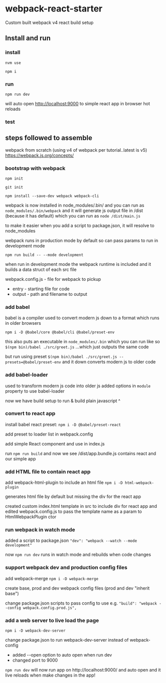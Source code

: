 # webpack-react-starter
Custom built webpack v4 react build setup

## Install and run

### install
`nvm use`

`npm i`

### run
`npm run dev`

will auto open [http://localhost:9000](http://localhost:9000) to simple react app in browser
hot reloads

### test


## steps followed to assemble
webpack from scratch (using v4 of webpack per tutorial..latest is v5) https://webpack.js.org/concepts/

### bootstrap with webpack

 `npm init`

 `git init`

 `npm install --save-dev webpack webpack-cli`
 
webpack is now installed in node_modules/.bin/ and you can run as `node_modules/.bin/webpack` and it will generate js output file in /dist (because it has default) which you can run as `node /dist/main.js`
  
to make it easier when you add a script to package.json, it will resolve to node_modules 

webpack runs in production mode by default so can pass params to run in development mode 

`npm run build -- --mode development`

when run in development mode the webpack runtime is included and it builds a data struct of each src file

webpack.config.js - file for webpack to pickup
 - entry   - starting file for code
 - output  - path and filename to output

### add babel
babel is a compiler used to convert modern js down to a format which runs in older browsers
 
`npm i -D @babel/core @babel/cli @babel/preset-env`
 
this also puts an executable in `node_modules/.bin` which you can run like so `$(npm bin)/babel ./src/greet.js` ...which just outputs the same code

but run using preset `$(npm bin)/babel ./src/greet.js --presets=@babel/preset-env` and it down converts modern js to older code

### add babel-loader
used to transform modern js code into older js 
added options in `module` property to use babel-loader

now we have build setup to run & build plain javascript ^


### convert to react app
install babel react preset: `npm i -D @babel/preset-react`

add preset to loader list in webpack.config

add simple React component and use in index.js

run `npm run build`   and now we see /dist/app.bundle.js contains react and our simple app


### add HTML file to contain react app
add webpack-html-plugin to include an html file `npm i -D html-webpack-plugin`

generates html file by default but missing the div for the react app

created custom index.html template in src to include div for react app and edited webpack.config.js to pass the template name as a param to HtmlWebpackPlugin ctor


### run webpack in watch mode
added a script to package.json `"dev": "webpack --watch --mode development"`

now `npm run dev` runs in watch mode and rebuilds when code changes


### support webpack dev and production config files
add webpack-merge `npm i -D webpack-merge`

create base, prod and dev webpack config files (prod and dev "inherit base")

change package.json scripts to pass config to use e.g. `"build": "webpack --config webpack.config.prod.js",`


### add a web server to live load the page
 `npm i -D webpack-dev-server`

change package.json to run webpack-dev-server instead of webpack-config
  - added --open option to auto open when run dev 
  - changed port to 9000

`npm run dev` will now run app on http://localhost:9000/ and auto open and it live reloads when make changes in the app!

